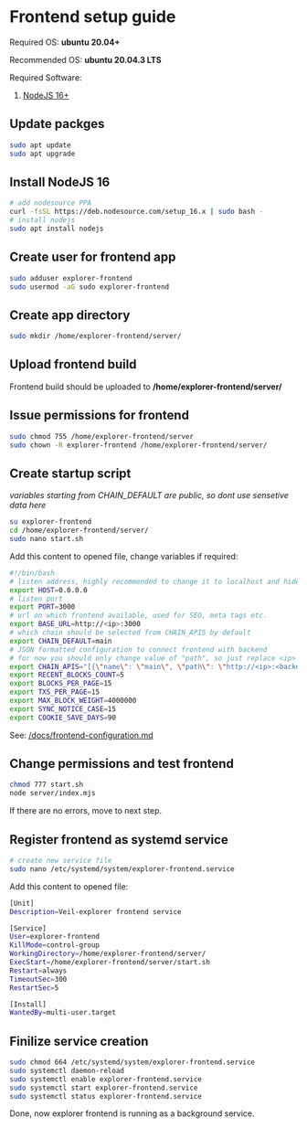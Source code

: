 # Frontend setup guide

Required OS: **ubuntu 20.04+**

Recommended OS: **ubuntu 20.04.3 LTS**

Required Software:
1. [NodeJS 16+](https://nodejs.org/en/)

## Update packges
```bash
sudo apt update
sudo apt upgrade
```

## Install NodeJS 16
```bash
# add nodesource PPA
curl -fsSL https://deb.nodesource.com/setup_16.x | sudo bash -
# install nodejs
sudo apt install nodejs
```

## Create user for frontend app
```bash
sudo adduser explorer-frontend
sudo usermod -aG sudo explorer-frontend
```

## Create app directory
```bash
sudo mkdir /home/explorer-frontend/server/
```

## Upload frontend build
Frontend build should be uploaded to **/home/explorer-frontend/server/**

## Issue permissions for frontend
```bash
sudo chmod 755 /home/explorer-frontend/server
sudo chown -R explorer-frontend /home/explorer-frontend/server/
```

## Create startup script
*variables starting from CHAIN_DEFAULT are public, so dont use sensetive data here*
```bash
su explorer-frontend
cd /home/explorer-frontend/server/
sudo nano start.sh
```
Add this content to opened file, change variables if required:
```bash
#!/bin/bash
# listen address, highly recommended to change it to localhost and hide nuxt server behind nginx proxy for example
export HOST=0.0.0.0
# listen port
export PORT=3000
# url on which frontend available, used for SEO, meta tags etc.
export BASE_URL=http://<ip>:3000
# which chain should be selected from CHAIN_APIS by default
export CHAIN_DEFAULT=main
# JSON formatted configuration to connect frontend with backend
# for now you should only change value of "path", so just replace <ip> and <backend_port>
export CHAIN_APIS="[{\"name\": \"main\", \"path\": \"http://<ip>:<backend_port>/api\"}]"
export RECENT_BLOCKS_COUNT=5
export BLOCKS_PER_PAGE=15
export TXS_PER_PAGE=15
export MAX_BLOCK_WEIGHT=4000000
export SYNC_NOTICE_CASE=15
export COOKIE_SAVE_DAYS=90
```
See: [/docs/frontend-configuration.md](/docs/frontend-configuration.md)

## Change permissions and test frontend
```bash
chmod 777 start.sh
node server/index.mjs
```
If there are no errors, move to next step.

## Register frontend as systemd service
```bash
# create new service file
sudo nano /etc/systemd/system/explorer-frontend.service
```

Add this content to opened file:
```bash
[Unit]
Description=Veil-explorer frontend service

[Service]
User=explorer-frontend
KillMode=control-group
WorkingDirectory=/home/explorer-frontend/server/
ExecStart=/home/explorer-frontend/server/start.sh
Restart=always
TimeoutSec=300
RestartSec=5

[Install]
WantedBy=multi-user.target
```

## Finilize service creation
```bash
sudo chmod 664 /etc/systemd/system/explorer-frontend.service
sudo systemctl daemon-reload
sudo systemctl enable explorer-frontend.service
sudo systemctl start explorer-frontend.service
sudo systemctl status explorer-frontend.service
```

Done, now explorer frontend is running as a background service.